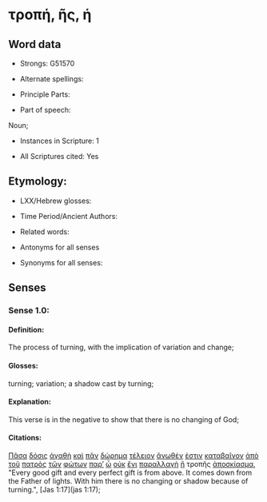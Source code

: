 # τροπή, ῆς, ἡ

<!-- Status: S2=NeedsReview -->
<!-- Lexica used for edits: BDAG, FFM, LN, A-S -->

## Word data

* Strongs: G51570

* Alternate spellings:

* Principle Parts: 

* Part of speech: 

Noun;

* Instances in Scripture: 1

* All Scriptures cited: Yes

## Etymology: 

* LXX/Hebrew glosses: 

* Time Period/Ancient Authors: 

* Related words: 

* Antonyms for all senses

* Synonyms for all senses: 

## Senses 

### Sense 1.0:

#### Definition: 

The process of turning, with the implication of variation and change;

#### Glosses:

turning; variation; a shadow cast by turning;

#### Explanation:

This verse is in the negative to show that there is no changing of God;

#### Citations:

[Πᾶσα](../G39560/01.md) [δόσις](../G13940/01.md) [ἀγαθὴ](../G00180/01.md) [καὶ](../G25320/01.md) [πᾶν](../G39560/01.md) [δώρημα](../G14340/01.md) [τέλειον](../G50460/01.md) [ἄνωθέν](../G05090/01.md) [ἐστιν](../G99999/01.md) [καταβαῖνον](../G25970/01.md) [ἀπὸ](../G05750/01.md) [τοῦ](../G35880/01.md) [πατρὸς](../G39620/01.md) [τῶν](../G35880/01.md) [φώτων](../G54570/01.md) [παρ’](../G38440/01.md) [ᾧ](../G37390/01.md) [οὐκ](../G37560/01.md) [ἔνι](../G17620/01.md) [παραλλαγὴ](../G38830/01.md) [ἢ](../G22280/01.md) τροπῆς [ἀποσκίασμα](../G06440/01.md), 
"Every good gift and every perfect gift is from above. It comes down from the Father of lights. With him there is no changing or shadow because of turning.", 
[Jas 1:17](jas 1:17);
